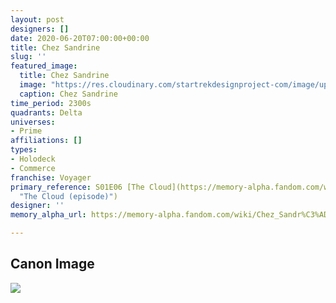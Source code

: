 ```yaml
---
layout: post
designers: []
date: 2020-06-20T07:00:00+00:00
title: Chez Sandrine
slug: ''
featured_image:
  title: Chez Sandrine
  image: "https://res.cloudinary.com/startrekdesignproject-com/image/upload/v1592613070/ChezSandrine.png"
  caption: Chez Sandrine
time_period: 2300s
quadrants: Delta
universes:
- Prime
affiliations: []
types:
- Holodeck
- Commerce
franchise: Voyager
primary_reference: S01E06 [The Cloud](https://memory-alpha.fandom.com/wiki/The_Cloud_(episode)
  "The Cloud (episode)")
designer: ''
memory_alpha_url: https://memory-alpha.fandom.com/wiki/Chez_Sandr%C3%ADne

---
```

## Canon Image

![](https://res.cloudinary.com/startrekdesignproject-com/image/upload/v1592613073/Chez_Sandrine_sign_The_cloud.jpg)
